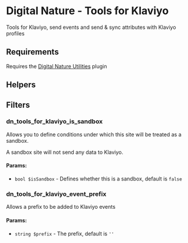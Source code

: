 # Digital Nature - Tools for Klaviyo
Tools for Klaviyo, send events and send & sync attributes with Klaviyo profiles

## Requirements
Requires the [Digital Nature Utilities](https://github.com/Digital-Nature-LTD/wordpress-plugin-utilities) plugin


## Helpers


## Filters
### dn_tools_for_klaviyo_is_sandbox
Allows you to define conditions under which this site will be treated as a sandbox.

A sandbox site will not send any data to Klaviyo.

#### Params:
- `bool $isSandbox` - Defines whether this is a sandbox, default is `false`

### dn_tools_for_klaviyo_event_prefix
Allows a prefix to be added to Klaviyo events

#### Params:
- `string $prefix` - The prefix, default is `''`

